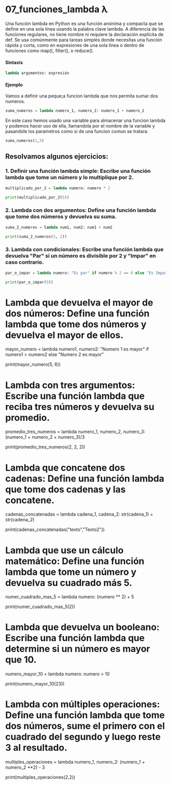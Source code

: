 # 07_funciones_lambda λ

Una función lambda en Python es una función anónima y compacta que se define en una sola línea usando la palabra clave lambda. A diferencia de las funciones regulares, no tiene nombre ni requiere la declaración explícita de def. Se usa comúnmente para tareas simples donde necesitas una función rápida y corta, como en expresiones de una sola línea o dentro de funciones como map(), filter(), o reduce().

#### Sintaxis
```python
lambda argumentos: expresión
```

#### Ejemplo

Vamos a definir una peque;a funcion lambda que nos permita sumar dos numeros.

```python
suma_numeros = lambda numero_1, numero_2: numero_1 + numero_2
```
En este caso hemos usado una variable para almacenar una funcion lambda y podemos hacer uso de ella, llamandola por el nombre de la variable y pasandole los parametros como si de una funcion comun se tratara.

```python
suma_numeros(1,5)
```

## Resolvamos algunos ejercicios:

### 1. Definir una función lambda simple: Escribe una función lambda que tome un número y lo multiplique por 2.

```python
multiplicado_por_2 = lambda numero: numero * 2

print(multiplicado_por_2(5))
```

### 2. Lambda con dos argumentos: Define una función lambda que tome dos números y devuelva su suma.
```python
suma_2_numeros = lambda num1, num2: num1 + num2

print(suma_2_numeros(3, 2))
```

### 3. Lambda con condicionales: Escribe una función lambda que devuelva "Par" si un número es divisible por 2 y "Impar" en caso contrario.

```python
par_o_impar = lambda numero: "Es par" if numero % 2 == 0 else "Es Impar"

print(par_o_impar(5))
```

# Lambda que devuelva el mayor de dos números: Define una función lambda que tome dos números y devuelva el mayor de ellos.

mayor_numero = lambda numero1, numero2: "Numero 1 es mayor" if numero1 > numero2 else "Numero 2 es mayor"

print(mayor_numero(5, 6))

# Lambda con tres argumentos: Escribe una función lambda que reciba tres números y devuelva su promedio.

promedio_tres_numeros = lambda numero_1, numero_2, numero_3: (numero_1 + numero_2 + numero_3)/3

print(promedio_tres_numeros(2, 2, 2))

# Lambda que concatene dos cadenas: Define una función lambda que tome dos cadenas y las concatene.

cadenas_concatenadas = lambda cadena_1, cadena_2: str(cadena_1) + str(cadena_2) 

print(cadenas_concatenadas("texto","Texto2"))

# Lambda que use un cálculo matemático: Define una función lambda que tome un número y devuelva su cuadrado más 5.

numer_cuadrado_mas_5 = lambda numero: (numero ** 2) + 5

print(numer_cuadrado_mas_5(2))

# Lambda que devuelva un booleano: Escribe una función lambda que determine si un número es mayor que 10.

numero_mayor_10 = lambda numero: numero > 10

print(numero_mayor_10(23))

# Lambda con múltiples operaciones: Define una función lambda que tome dos números, sume el primero con el cuadrado del segundo y luego reste 3 al resultado.

multiples_operaciones = lambda numero_1, numero_2: (numero_1 + numero_2 **2) - 3

print(multiples_operaciones(2,2))